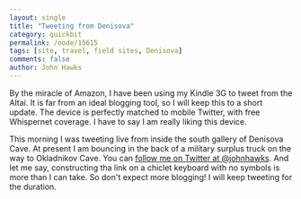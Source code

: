 ```yaml
---
layout: single 
title: "Tweeting from Denisova" 
category: quickbit
permalink: /node/15615
tags: [site, travel, field sites, Denisova] 
comments: false 
author: John Hawks 
---
```


By the miracle of Amazon, I have been using my Kindle 3G to tweet from the Altai. It is far from an ideal blogging tool, so I will keep this to a short update. The device is perfectly matched to mobile Twitter, with free Whispernet coverage. I have to say I am really liking this device.

This morning I was tweeting live from inside the south gallery of Denisova Cave. At present I am bouncing in the back of a military surplus truck on the way to Okladnikov Cave. You can <a href="http://twitter.com/johnhawks">follow me on Twitter at @johnhawks</a>.
And let me say, constructing tha link on a chiclet keyboard with no symbols is more than I can take. So don't expect more blogging! I will keep tweeting for the duration.

